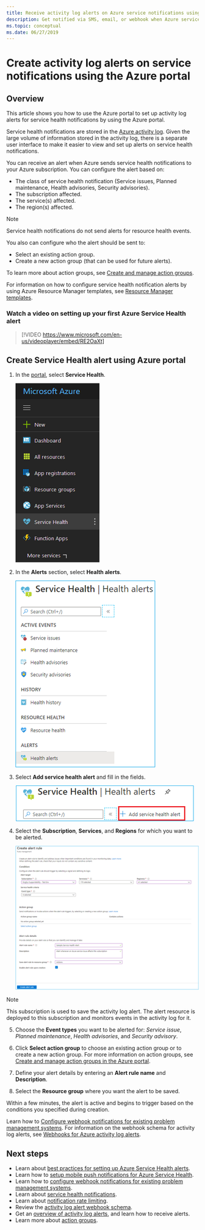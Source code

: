 ```yaml
---
title: Receive activity log alerts on Azure service notifications using Azure portal
description: Get notified via SMS, email, or webhook when Azure service occurs.
ms.topic: conceptual
ms.date: 06/27/2019
---
```


# Create activity log alerts on service notifications using the Azure portal
## Overview

This article shows you how to use the Azure portal to set up activity log alerts for service health notifications by using the Azure portal.  

Service health notifications are stored in the [Azure activity log](../azure-monitor/platform/platform-logs-overview.md). Given the large volume of information stored in the activity log, there is a separate user interface to make it easier to view and set up alerts on service health notifications. 

You can receive an alert when Azure sends service health notifications to your Azure subscription. You can configure the alert based on:

- The class of service health notification (Service issues, Planned maintenance, Health advisories, Security advisories).
- The subscription affected.
- The service(s) affected.
- The region(s) affected.

> [!NOTE]
> Service health notifications do not send alerts for resource health events.

You also can configure who the alert should be sent to:

- Select an existing action group.
- Create a new action group (that can be used for future alerts).

To learn more about action groups, see [Create and manage action groups](../azure-monitor/platform/action-groups.md).

For information on how to configure service health notification alerts by using Azure Resource Manager templates, see [Resource Manager templates](../azure-monitor/platform/alerts-activity-log.md).

### Watch a video on setting up your first Azure Service Health alert

>[!VIDEO https://www.microsoft.com/en-us/videoplayer/embed/RE2OaXt]

## Create Service Health alert using Azure portal
1. In the [portal](https://portal.azure.com), select **Service Health**.

    ![The "Service Health" service](media/alerts-activity-log-service-notifications/home-servicehealth.png)

1. In the **Alerts** section, select **Health alerts**.

    ![The "Health alerts" tab](media/alerts-activity-log-service-notifications/alerts-blades-sh.png)

1. Select **Add service health alert** and fill in the fields.

    ![The "Create service health alert" command](media/alerts-activity-log-service-notifications/service-health-alert.png)

1. Select the **Subscription**, **Services**, and **Regions** for which you want to be alerted.

    [![The "Add activity log alert" dialog box](./media/alerts-activity-log-service-notifications/activity-log-alert-new-ux.png)](./media/alerts-activity-log-service-notifications/activity-log-alert-new-ux.png#lightbox)

> [!NOTE]
>This subscription is used to save the activity log alert. The alert resource is deployed to this subscription and monitors events in the activity log for it.

5. Choose the **Event types** you want to be alerted for: *Service issue*, *Planned maintenance*, *Health advisories*, and *Security advisory*.

6. Click **Select action group** to choose an existing action group or to create a new action group. For more information on action groups, see [Create and manage action groups in the Azure portal](../azure-monitor/platform/action-groups.md).


7. Define your alert details by entering an **Alert rule name** and **Description**.

8. Select the **Resource group** where you want the alert to be saved.



Within a few minutes, the alert is active and begins to trigger based on the conditions you specified during creation.

Learn how to [Configure webhook notifications for existing problem management systems](service-health-alert-webhook-guide.md). For information on the webhook schema for activity log alerts, see [Webhooks for Azure activity log alerts](../azure-monitor/platform/activity-log-alerts-webhook.md).


## Next steps
- Learn about [best practices for setting up Azure Service Health alerts](https://www.microsoft.com/en-us/videoplayer/embed/RE2OtUa).
- Learn how to [setup mobile push notifications for Azure Service Health](https://www.microsoft.com/en-us/videoplayer/embed/RE2OtUw).
- Learn how to [configure webhook notifications for existing problem management systems](service-health-alert-webhook-guide.md).
- Learn about [service health notifications](service-notifications.md).
- Learn about [notification rate limiting](../azure-monitor/platform/alerts-rate-limiting.md).
- Review the [activity log alert webhook schema](../azure-monitor/platform/activity-log-alerts-webhook.md).
- Get an [overview of activity log alerts](../azure-monitor/platform/alerts-overview.md), and learn how to receive alerts.
- Learn more about [action groups](../azure-monitor/platform/action-groups.md).
